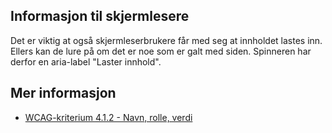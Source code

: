 ## Informasjon til skjermlesere

Det er viktig at også skjermleserbrukere får med seg at innholdet lastes inn. Ellers kan de lure på om det er noe som er galt med siden. Spinneren har derfor en aria-label "Laster innhold".

## Mer informasjon

- [WCAG-kriterium 4.1.2 - Navn, rolle, verdi](https://uu.difi.no/krav-og-regelverk/wcag-20-standarden/412-navn-rolle-verdi-niva)
